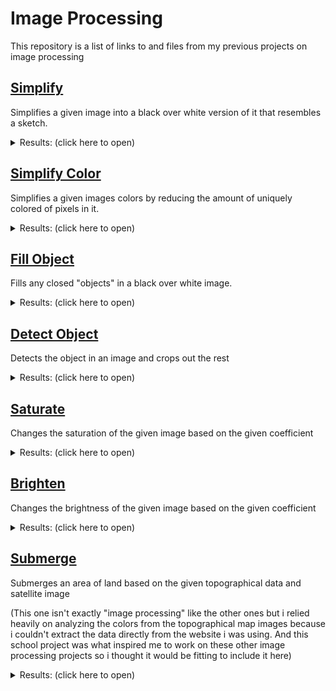 # Image Processing

This repository is a list of links to and files from my previous projects on image processing

## [Simplify](https://github.com/EgeEken/Simplify)

Simplifies a given image into a black over white version of it that resembles a sketch.

<details><summary>Results: (click here to open)</summary>
<p>

![diamond sword](https://user-images.githubusercontent.com/96302110/165158714-77f4cae7-b1df-4972-8a26-0b6b2713eec7.png)

![eiffel tower](https://user-images.githubusercontent.com/96302110/165160112-1e23cbc3-af04-4b4e-aa02-115c3e7fd922.png)

</p>
</details>



## [Simplify Color](https://github.com/EgeEken/Simplify-Color)

Simplifies a given images colors by reducing the amount of uniquely colored of pixels in it.

<details><summary>Results: (click here to open)</summary>
<p>

![Github readme itzhak](https://user-images.githubusercontent.com/96302110/170580353-ad76f66e-6f5a-4bab-8a12-8bd7a17de28f.png)

![Github readme pisa](https://user-images.githubusercontent.com/96302110/170580388-db096f8f-d03e-4bbf-97f5-e9a75312eef0.png)

![Github readme pisa 10](https://user-images.githubusercontent.com/96302110/170580439-ef7c68e0-0912-4f77-b0bd-64bb522ac7e4.png)

![itzhaksq_v4_200_Simplified_GIF](https://user-images.githubusercontent.com/96302110/170827531-38785b7f-4ed3-4b74-b26e-5dd80c32f414.gif)

![pisa_Simplified_150 0_1_Simplified_GIF](https://user-images.githubusercontent.com/96302110/170828450-29f26b31-82b9-4185-844a-ead8cb2b536d.gif)

![comparison 3 (wasnt included in the original picture)](https://user-images.githubusercontent.com/96302110/175523669-01cbef17-fe98-4bb2-8c3f-f09091a3b07d.png)

</p>
</details>


## [Fill Object](https://github.com/EgeEken/Fill-Object)

Fills any closed "objects" in a black over white image.

<details><summary>Results: (click here to open)</summary>
<p>

![Result2](https://user-images.githubusercontent.com/96302110/181616177-5a199aaa-7d34-4299-856e-b6d21a19b5d1.png)

![Result1](https://user-images.githubusercontent.com/96302110/181615417-a6839f6c-9e9d-4bfe-95a4-3a86d95c4572.png)

![Result3](https://user-images.githubusercontent.com/96302110/181619835-385958c4-d4f3-4c04-b9e8-642c6a3baab4.png)

</p>
</details>


## [Detect Object](https://github.com/EgeEken/Detect-Object)

Detects the object in an image and crops out the rest

<details><summary>Results: (click here to open)</summary>
<p>

![Result Automatic Background](https://user-images.githubusercontent.com/96302110/181904088-78246a0f-54ee-4b03-a041-adb8b81c59b8.png)

![Result Chosen Background](https://user-images.githubusercontent.com/96302110/181904100-2972b22c-0df0-43bd-9198-45fb54c79ff2.png)

![Result Chosen Background 2](https://user-images.githubusercontent.com/96302110/181904478-741f9e7c-7e6c-45d0-a372-c955226128cb.png)

![Result Chosen Background 3 Grain](https://user-images.githubusercontent.com/96302110/181905526-0166421b-6546-46a9-8b2c-012c4e0b3e8f.png)

![Result Chosen Background 4 Grain](https://user-images.githubusercontent.com/96302110/181905521-eab295b2-ec4e-407b-803c-f2d528154634.png)


</p>
</details>

## [Saturate](https://github.com/EgeEken/Saturate)

Changes the saturation of the given image based on the given coefficient

<details><summary>Results: (click here to open)</summary>
<p>

![Untitled](https://user-images.githubusercontent.com/96302110/185106812-d1dce009-baf4-4fd4-832c-207ba5a0ced0.png)

</p>
</details>

## [Brighten](https://github.com/EgeEken/Brighten)

Changes the brightness of the given image based on the given coefficient

<details><summary>Results: (click here to open)</summary>
<p>

![Untitled](https://user-images.githubusercontent.com/96302110/185119707-e5bfa200-4219-4d55-a31e-a5ba9a6659bc.png)

</p>
</details>

## [Submerge](https://github.com/EgeEken/Submerge)

Submerges an area of land based on the given topographical data and satellite image

(This one isn't exactly "image processing" like the other ones but i relied heavily on analyzing the colors from the topographical map images because i couldn't extract the data directly from the website i was using. And this school project was what inspired me to work on these other image processing projects so i thought it would be fitting to include it here)


<details><summary>Results: (click here to open)</summary>
<p>

https://user-images.githubusercontent.com/96302110/165179413-d00621f2-f9c8-45e8-a18f-3119ed977873.mp4

https://user-images.githubusercontent.com/96302110/165179431-fbcc2169-23e5-49f7-b248-52f653ddb8e2.mp4

</p>
</details>
